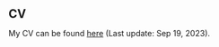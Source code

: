  
 <h2 id="cv" style="margin: 2px 0px 0px;"> <br> 
<br> CV</h2>

My CV can be found [here](assets/files/yiwen_cv.pdf) (Last update: Sep 19, 2023).

 
 
